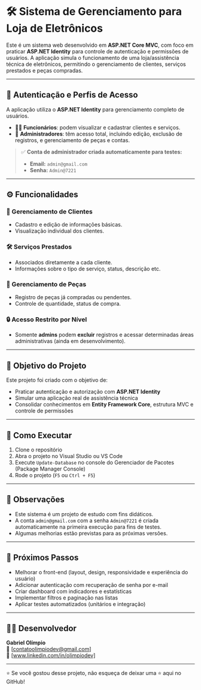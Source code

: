# 🛠️ Sistema de Gerenciamento para Loja de Eletrônicos

Este é um sistema web desenvolvido em **ASP.NET Core MVC**, com foco em praticar **ASP.NET Identity** para controle de autenticação e permissões de usuários. A aplicação simula o funcionamento de uma loja/assistência técnica de eletrônicos, permitindo o gerenciamento de clientes, serviços prestados e peças compradas.

---

## 🔐 Autenticação e Perfis de Acesso

A aplicação utiliza o **ASP.NET Identity** para gerenciamento completo de usuários.

- 👨‍🔧 **Funcionários**: podem visualizar e cadastrar clientes e serviços.
- 👑 **Administradores**: têm acesso total, incluindo edição, exclusão de registros, e gerenciamento de peças e contas.

> ✅ **Conta de administrador criada automaticamente para testes:**
> - **Email:** `admin@gmail.com`  
> - **Senha:** `Admin@7221`

---

## ⚙️ Funcionalidades

### 👥 Gerenciamento de Clientes
- Cadastro e edição de informações básicas.
- Visualização individual dos clientes.

### 🛠️ Serviços Prestados
- Associados diretamente a cada cliente.
- Informações sobre o tipo de serviço, status, descrição etc.

### 🧩 Gerenciamento de Peças
- Registro de peças já compradas ou pendentes.
- Controle de quantidade, status de compra.

### 🔒 Acesso Restrito por Nível
- Somente **admins** podem **excluir** registros e acessar determinadas áreas administrativas (ainda em desenvolvimento).

---

## 🎯 Objetivo do Projeto

Este projeto foi criado com o objetivo de:

- Praticar autenticação e autorização com **ASP.NET Identity**
- Simular uma aplicação real de assistência técnica
- Consolidar conhecimentos em **Entity Framework Core**, estrutura MVC e controle de permissões

---
## 🚀 Como Executar

1. Clone o repositório
2. Abra o projeto no Visual Studio ou VS Code
3. Execute `Update-Database` no console do Gerenciador de Pacotes (Package Manager Console)
4. Rode o projeto (`F5` ou `Ctrl + F5`)

---

## 📌 Observações

- Este sistema é um projeto de estudo com fins didáticos.
- A conta `admin@gmail.com` com a senha `Admin@7221` é criada automaticamente na primeira execução para fins de testes.
- Algumas melhorias estão previstas para as próximas versões.

---

## 📅 Próximos Passos

- Melhorar o front-end (layout, design, responsividade e experiência do usuário)
- Adicionar autenticação com recuperação de senha por e-mail
- Criar dashboard com indicadores e estatísticas
- Implementar filtros e paginação nas listas
- Aplicar testes automatizados (unitários e integração)

---

## 👨‍💻 Desenvolvedor

**Gabriel Olímpio**  
📧 [contatoolimpiodev@gmail.com]  
🔗 [www.linkedin.com/in/olimpiodev]

---

⭐ Se você gostou desse projeto, não esqueça de deixar uma ⭐ aqui no GitHub!